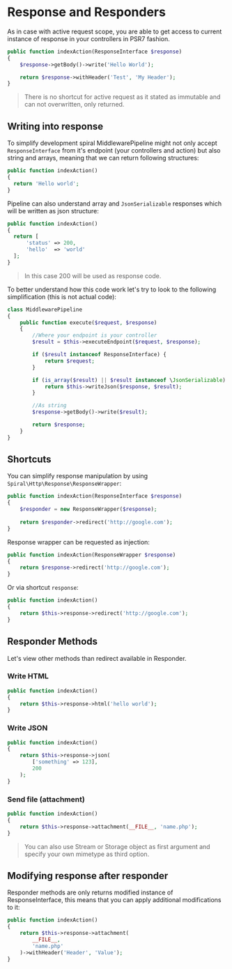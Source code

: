 # Response and Responders
As in case with active request scope, you are able to get access to current instance of response in your controllers in PSR7 fashion.

```php
public function indexAction(ResponseInterface $response)
{
    $response->getBody()->write('Hello World');

    return $response->withHeader('Test', 'My Header');
}
```

> There is no shortcut for active request as it stated as immutable and can not overwritten, only returned.

## Writing into response
To simplify development spiral MiddlewarePipeline might not only accept `ResponseInterface` from it's endpoint (your controllers and action) but also string and arrays, meaning that we can return following structures:

```php
public function indexAction()
{
  return 'Hello world';
}
```

Pipeline can also understand array and `JsonSerializable` responses which will be written as json structure:

```php
public function indexAction()
{
  return [
      'status' => 200,
      'hello'  => 'world'
  ];
}
```

> In this case 200 will be used as response code.

To better understand how this code work let's try to look to the following simplification (this is not actual code):

```php
class MiddlewarePipeline
{
    public function execute($request, $response)
    {
        //Where your endpoint is your controller
        $result = $this->executeEndpoint($request, $response);

        if ($result instanceof ResponseInterface) {
            return $request;
        }

        if (is_array($result) || $result instanceof \JsonSerializable) {
            return $this->writeJson($response, $result);
        }

        //As string
        $response->getBody()->write($result);

        return $response;
    }
}
```

## Shortcuts
You can simplify response manipulation by using `Spiral\Http\Response\ResponseWrapper`:

```php
public function indexAction(ResponseInterface $response)
{
    $responder = new ResponseWrapper($response); 
    
    return $responder->redirect('http://google.com');
}
```

Response wrapper can be requested as injection:

```php
public function indexAction(ResponseWrapper $response)
{
    return $response->redirect('http://google.com');
}
```

Or via shortcut `response`:

```php
public function indexAction()
{
    return $this->response->redirect('http://google.com');
}
```

## Responder Methods
Let's view other methods than redirect available in Responder.

### Write HTML

```php
public function indexAction()
{
    return $this->response->html('hello world');
}
```

### Write JSON
```php
public function indexAction()
{
    return $this->response->json(
        ['something' => 123],
        200
    );
}
```

### Send file (attachment)
```php
public function indexAction()
{
    return $this->response->attachment(__FILE__, 'name.php');
}
```

> You can also use Stream or Storage object as first argument and specify your own mimetype as third option.

## Modifying response after responder
Responder methods are only returns modified instance of ResponseInterface, this means that you can apply additional modifications to it:

```php
public function indexAction()
{
    return $this->response->attachment(
        __FILE__, 
        'name.php'
    )->withHeader('Header', 'Value');
}
```